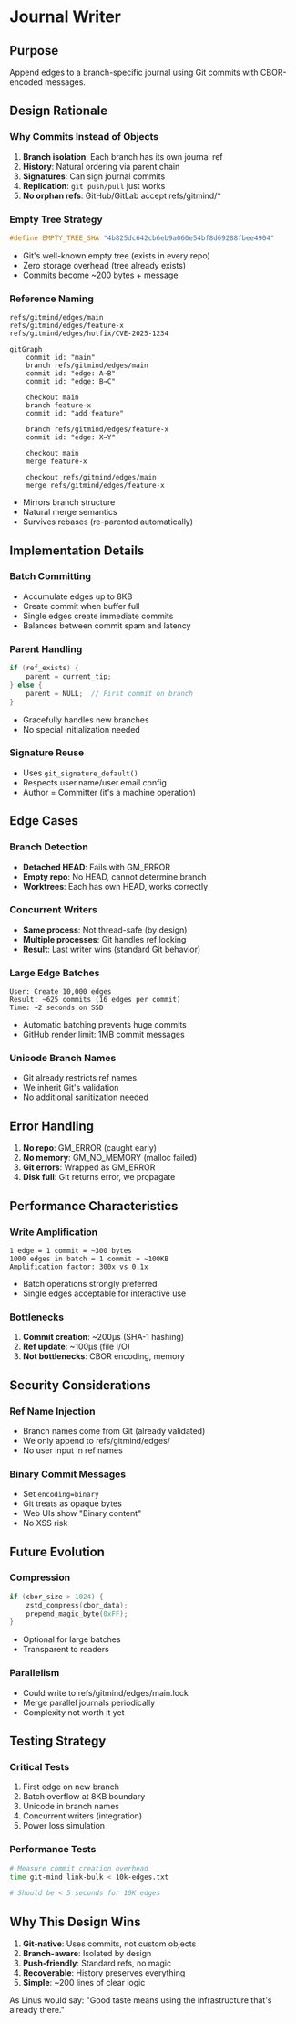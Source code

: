 # Journal Writer

## Purpose

Append edges to a branch-specific journal using Git commits with CBOR-encoded messages.

## Design Rationale

### Why Commits Instead of Objects

1. __Branch isolation__: Each branch has its own journal ref
2. __History__: Natural ordering via parent chain
3. __Signatures__: Can sign journal commits
4. __Replication__: `git push/pull` just works
5. __No orphan refs__: GitHub/GitLab accept refs/gitmind/*

### Empty Tree Strategy

```c
#define EMPTY_TREE_SHA "4b825dc642cb6eb9a060e54bf8d69288fbee4904"
```

- Git's well-known empty tree (exists in every repo)
- Zero storage overhead (tree already exists)
- Commits become ~200 bytes + message

### Reference Naming

```
refs/gitmind/edges/main
refs/gitmind/edges/feature-x
refs/gitmind/edges/hotfix/CVE-2025-1234
```

```mermaid
gitGraph
    commit id: "main"
    branch refs/gitmind/edges/main
    commit id: "edge: A→B"
    commit id: "edge: B→C"
    
    checkout main
    branch feature-x
    commit id: "add feature"
    
    branch refs/gitmind/edges/feature-x
    commit id: "edge: X→Y"
    
    checkout main
    merge feature-x
    
    checkout refs/gitmind/edges/main
    merge refs/gitmind/edges/feature-x
```

- Mirrors branch structure
- Natural merge semantics
- Survives rebases (re-parented automatically)

## Implementation Details

### Batch Committing

- Accumulate edges up to 8KB
- Create commit when buffer full
- Single edges create immediate commits
- Balances between commit spam and latency

### Parent Handling

```c
if (ref_exists) {
    parent = current_tip;
} else {
    parent = NULL;  // First commit on branch
}
```

- Gracefully handles new branches
- No special initialization needed

### Signature Reuse

- Uses `git_signature_default()`
- Respects user.name/user.email config
- Author = Committer (it's a machine operation)

## Edge Cases

### Branch Detection

- __Detached HEAD__: Fails with GM_ERROR
- __Empty repo__: No HEAD, cannot determine branch
- __Worktrees__: Each has own HEAD, works correctly

### Concurrent Writers

- __Same process__: Not thread-safe (by design)
- __Multiple processes__: Git handles ref locking
- __Result__: Last writer wins (standard Git behavior)

### Large Edge Batches

```
User: Create 10,000 edges
Result: ~625 commits (16 edges per commit)
Time: ~2 seconds on SSD
```

- Automatic batching prevents huge commits
- GitHub render limit: 1MB commit messages

### Unicode Branch Names

- Git already restricts ref names
- We inherit Git's validation
- No additional sanitization needed

## Error Handling

1. __No repo__: GM_ERROR (caught early)
2. __No memory__: GM_NO_MEMORY (malloc failed)
3. __Git errors__: Wrapped as GM_ERROR
4. __Disk full__: Git returns error, we propagate

## Performance Characteristics

### Write Amplification

```
1 edge = 1 commit = ~300 bytes
1000 edges in batch = 1 commit = ~100KB
Amplification factor: 300x vs 0.1x
```

- Batch operations strongly preferred
- Single edges acceptable for interactive use

### Bottlenecks

1. __Commit creation__: ~200μs (SHA-1 hashing)
2. __Ref update__: ~100μs (file I/O)
3. __Not bottlenecks__: CBOR encoding, memory

## Security Considerations

### Ref Name Injection

- Branch names come from Git (already validated)
- We only append to refs/gitmind/edges/
- No user input in ref names

### Binary Commit Messages

- Set `encoding=binary`
- Git treats as opaque bytes
- Web UIs show "Binary content"
- No XSS risk

## Future Evolution

### Compression

```c
if (cbor_size > 1024) {
    zstd_compress(cbor_data);
    prepend_magic_byte(0xFF);
}
```

- Optional for large batches
- Transparent to readers

### Parallelism

- Could write to refs/gitmind/edges/main.lock
- Merge parallel journals periodically
- Complexity not worth it yet

## Testing Strategy

### Critical Tests

1. First edge on new branch
2. Batch overflow at 8KB boundary
3. Unicode in branch names
4. Concurrent writers (integration)
5. Power loss simulation

### Performance Tests

```bash
# Measure commit creation overhead
time git-mind link-bulk < 10k-edges.txt

# Should be < 5 seconds for 10K edges
```

## Why This Design Wins

1. __Git-native__: Uses commits, not custom objects
2. __Branch-aware__: Isolated by design
3. __Push-friendly__: Standard refs, no magic
4. __Recoverable__: History preserves everything
5. __Simple__: ~200 lines of clear logic

As Linus would say: "Good taste means using the infrastructure that's already there."
